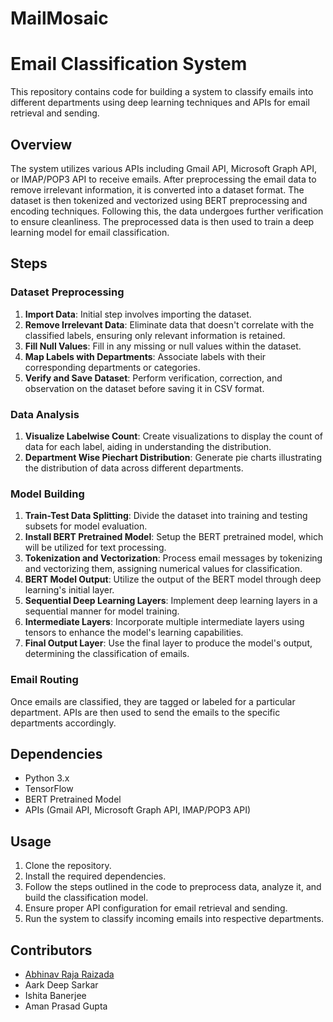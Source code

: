 # MailMosaic
# Email Classification System

This repository contains code for building a system to classify emails into different departments using deep learning techniques and APIs for email retrieval and sending.

## Overview

The system utilizes various APIs including Gmail API, Microsoft Graph API, or IMAP/POP3 API to receive emails. After preprocessing the email data to remove irrelevant information, it is converted into a dataset format. The dataset is then tokenized and vectorized using BERT preprocessing and encoding techniques. Following this, the data undergoes further verification to ensure cleanliness. The preprocessed data is then used to train a deep learning model for email classification.

## Steps

### Dataset Preprocessing

1. **Import Data**: Initial step involves importing the dataset.
2. **Remove Irrelevant Data**: Eliminate data that doesn't correlate with the classified labels, ensuring only relevant information is retained.
3. **Fill Null Values**: Fill in any missing or null values within the dataset.
4. **Map Labels with Departments**: Associate labels with their corresponding departments or categories.
5. **Verify and Save Dataset**: Perform verification, correction, and observation on the dataset before saving it in CSV format.

### Data Analysis

1. **Visualize Labelwise Count**: Create visualizations to display the count of data for each label, aiding in understanding the distribution.
2. **Department Wise Piechart Distribution**: Generate pie charts illustrating the distribution of data across different departments.

### Model Building

1. **Train-Test Data Splitting**: Divide the dataset into training and testing subsets for model evaluation.
2. **Install BERT Pretrained Model**: Setup the BERT pretrained model, which will be utilized for text processing.
3. **Tokenization and Vectorization**: Process email messages by tokenizing and vectorizing them, assigning numerical values for classification.
4. **BERT Model Output**: Utilize the output of the BERT model through deep learning's initial layer.
5. **Sequential Deep Learning Layers**: Implement deep learning layers in a sequential manner for model training.
6. **Intermediate Layers**: Incorporate multiple intermediate layers using tensors to enhance the model's learning capabilities.
7. **Final Output Layer**: Use the final layer to produce the model's output, determining the classification of emails.

### Email Routing

Once emails are classified, they are tagged or labeled for a particular department. APIs are then used to send the emails to the specific departments accordingly.

## Dependencies

- Python 3.x
- TensorFlow
- BERT Pretrained Model
- APIs (Gmail API, Microsoft Graph API, IMAP/POP3 API)

## Usage

1. Clone the repository.
2. Install the required dependencies.
3. Follow the steps outlined in the code to preprocess data, analyze it, and build the classification model.
4. Ensure proper API configuration for email retrieval and sending.
5. Run the system to classify incoming emails into respective departments.

## Contributors

- [Abhinav Raja Raizada](https://github.com/yourusername)
- Aark Deep Sarkar
- Ishita Banerjee
- Aman Prasad Gupta
